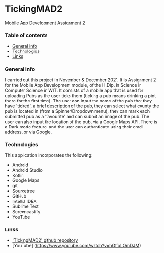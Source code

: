 # TickingMAD2
Mobile App Development Assignment 2

### Table of contents
* [General info](#general-info)
* [Technologies](#technologies)
* [Links](#links)

### General info
I carried out this project in November & December 2021. It is Assignment 2 for the Mobile App Development module, of the H.Dip. in Science in Computer Science in WIT. It consists of a mobile app that is used for uploading Pubs as the user ticks them (ticking a pub means drinking a pint there for the first time). The user can input the name of the pub that they have 'ticked', a brief description of the pub, they can select what county the pub is located in (from a Spinner/Dropdown menu), they can mark each submitted pub as a 'favourite' and can submit an image of the pub. The user can also input the location of the pub, via a Google Maps API.
There is a Dark mode feature, and the user can authenticate using their email address, or via Google.

### Technologies
This application incorporates the following:
* Android
* Android Studio
* Kotlin
* Google Maps
* git
* Sourcetree
* GitHub
* IntelliJ IDEA
* Sublime Text
* Screencastify
* YouTube

### Links
* ['TickingMAD2' github repository](https://github.com/cathalohinse/TickingMAD2)
* [YouTube] (https://www.youtube.com/watch?v=hGtfoLOmDJM)
